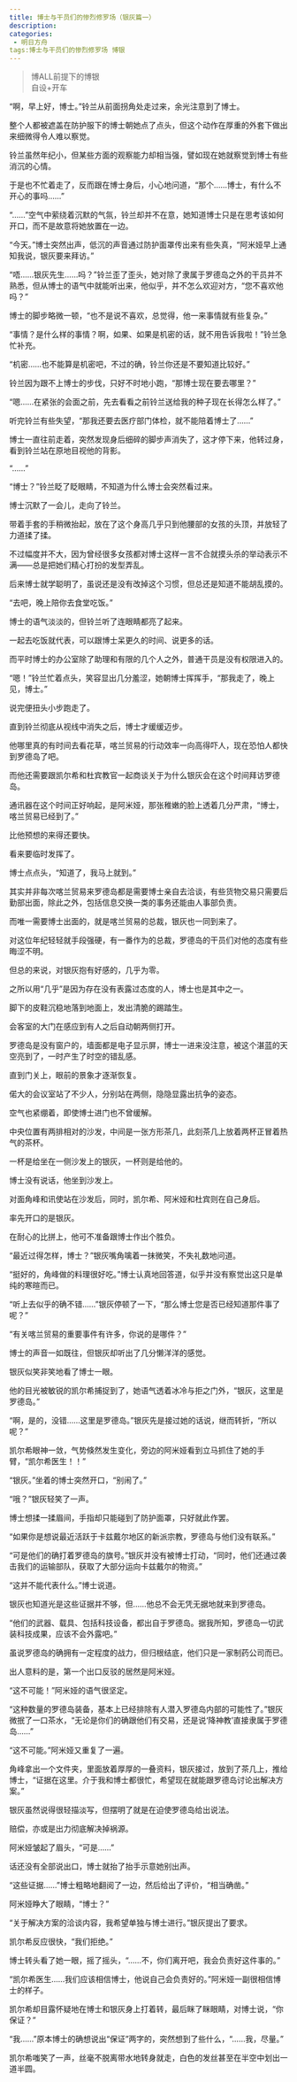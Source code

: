```yaml
---
title: 博士与干员们的惨烈修罗场（银灰篇一）
description: 
categories:
 - 明日方舟
tags:博士与干员们的惨烈修罗场 博银
---
```


> 博ALL前提下的博银  
自设+开车  

“啊，早上好，博士。”铃兰从前面拐角处走过来，余光注意到了博士。

整个人都被遮盖在防护服下的博士朝她点了点头，但这个动作在厚重的外套下做出来细微得令人难以察觉。

铃兰虽然年纪小，但某些方面的观察能力却相当强，譬如现在她就察觉到博士有些消沉的心情。

于是也不忙着走了，反而跟在博士身后，小心地问道，“那个……博士，有什么不开心的事吗……”

“……”空气中萦绕着沉默的气氛，铃兰却并不在意，她知道博士只是在思考该如何开口，而不是故意将她放置在一边。

“今天。”博士突然出声，低沉的声音通过防护面罩传出来有些失真，“阿米娅早上通知我说，银灰要来拜访。”

“唔……银灰先生……吗？”铃兰歪了歪头，她对除了隶属于罗德岛之外的干员并不熟悉，但从博士的语气中就能听出来，他似乎，并不怎么欢迎对方，“您不喜欢他吗？”

博士的脚步略微一顿，“也不是说不喜欢，总觉得，他一来事情就有些复杂。”

“事情？是什么样的事情？啊，如果、如果是机密的话，就不用告诉我啦！”铃兰急忙补充。

“机密……也不能算是机密吧，不过的确，铃兰你还是不要知道比较好。”

铃兰因为跟不上博士的步伐，只好不时地小跑，“那博士现在要去哪里？”

“嗯……在紧张的会面之前，先去看看之前铃兰送给我的种子现在长得怎么样了。”

听完铃兰有些失望，“那我还要去医疗部门体检，就不能陪着博士了……”

博士一直往前走着，突然发现身后细碎的脚步声消失了，这才停下来，他转过身，看到铃兰站在原地目视他的背影。

“……”

“博士？”铃兰眨了眨眼睛，不知道为什么博士会突然看过来。

博士沉默了一会儿，走向了铃兰。

带着手套的手稍微抬起，放在了这个身高几乎只到他腰部的女孩的头顶，并放轻了力道揉了揉。

不过幅度并不大，因为曾经很多女孩都对博士这样一言不合就摸头杀的举动表示不满——总是把她们精心打扮的发型弄乱。

后来博士就学聪明了，虽说还是没有改掉这个习惯，但总还是知道不能胡乱摸的。

“去吧，晚上陪你去食堂吃饭。”

博士的语气淡淡的，但铃兰听了连眼睛都亮了起来。

一起去吃饭就代表，可以跟博士呆更久的时间、说更多的话。

而平时博士的办公室除了助理和有限的几个人之外，普通干员是没有权限进入的。

“嗯！”铃兰忙着点头，笑容显出几分羞涩，她朝博士挥挥手，“那我走了，晚上见，博士。”

说完便扭头小步跑走了。

直到铃兰彻底从视线中消失之后，博士才缓缓迈步。

他哪里真的有时间去看花草，喀兰贸易的行动效率一向高得吓人，现在恐怕人都快到罗德岛了吧。

而他还需要跟凯尔希和杜宾教官一起商谈关于为什么银灰会在这个时间拜访罗德岛。

通讯器在这个时间正好响起，是阿米娅，那张稚嫩的脸上透着几分严肃，“博士，喀兰贸易已经到了。”

比他预想的来得还要快。

看来要临时发挥了。

博士点点头，“知道了，我马上就到。”

其实并非每次喀兰贸易来罗德岛都是需要博士亲自去洽谈，有些货物交易只需要后勤部出面，除此之外，包括信息交换一类的事务还能由人事部负责。

而唯一需要博士出面的，就是喀兰贸易的总裁，银灰也一同到来了。

对这位年纪轻轻就手段强硬，有一番作为的总裁，罗德岛的干员们对他的态度有些晦涩不明。

但总的来说，对银灰抱有好感的，几乎为零。

之所以用“几乎”是因为存在没有表露过态度的人，博士也是其中之一。

脚下的皮鞋沉稳地落到地面上，发出清脆的踢踏生。

会客室的大门在感应到有人之后自动朝两侧打开。

罗德岛是没有窗户的，墙面都是电子显示屏，博士一进来没注意，被这个湛蓝的天空亮到了，一时产生了时空的错乱感。

直到门关上，眼前的景象才逐渐恢复。

偌大的会议室站了不少人，分别站在两侧，隐隐显露出抗争的姿态。

空气也紧绷着，即使博士进门也不曾缓解。

中央位置有两排相对的沙发，中间是一张方形茶几，此刻茶几上放着两杯正冒着热气的茶杯。

一杯是给坐在一侧沙发上的银灰，一杯则是给他的。

博士没有说话，他坐到沙发上。

对面角峰和讯使站在沙发后，同时，凯尔希、阿米娅和杜宾则在自己身后。

率先开口的是银灰。

在耐心的比拼上，他可不准备跟博士作出个胜负。

“最近过得怎样，博士？”银灰嘴角噙着一抹微笑，不失礼数地问道。

“挺好的，角峰做的料理很好吃。”博士认真地回答道，似乎并没有察觉出这只是单纯的寒暄而已。

“听上去似乎的确不错……”银灰停顿了一下，“那么博士您是否已经知道那件事了呢？”

“有关喀兰贸易的重要事件有许多，你说的是哪件？”

博士的声音一如既往，但银灰却听出了几分懒洋洋的感觉。

银灰似笑非笑地看了博士一眼。

他的目光被敏锐的凯尔希捕捉到了，她语气透着冰冷与拒之门外，“银灰，这里是罗德岛。”

“啊，是的，没错……这里是罗德岛。”银灰先是接过她的话说，继而转折，“所以呢？”

凯尔希眼神一敛，气势倏然发生变化，旁边的阿米娅看到立马抓住了她的手臂，“凯尔希医生！！”

“银灰。”坐着的博士突然开口，“别闹了。”

“哦？”银灰轻笑了一声。

博士想揉一揉眉间，手指却只能碰到了防护面罩，只好就此作罢。

“如果你是想说最近活跃于卡兹戴尔地区的新派宗教，罗德岛与他们没有联系。”

“可是他们的确打着罗德岛的旗号。”银灰并没有被博士打动，“同时，他们还通过袭击我们的运输部队，获取了大部分运向卡兹戴尔的物资。”

“这并不能代表什么。”博士说道。

银灰也知道光是这些证据并不够，但……他总不会无凭无据地就来到罗德岛。

“他们的武器、载具、包括科技设备，都出自于罗德岛。据我所知，罗德岛一切武装科技成果，应该不会外露吧。”

虽说罗德岛的确拥有一定程度的战力，但归根结底，他们只是一家制药公司而已。

出人意料的是，第一个出口反驳的居然是阿米娅。

“这不可能！”阿米娅的语气很坚定。

“这种数量的罗德岛装备，基本上已经排除有人潜入罗德岛内部的可能性了。”银灰微抿了一口茶水，“无论是你们的确跟他们有交易，还是说‘降神教’直接隶属于罗德岛……”

“这不可能。”阿米娅又重复了一遍。

角峰拿出一个文件夹，里面放着厚厚的一叠资料，银灰接过，放到了茶几上，推给博士，“证据在这里。介于我和博士都很忙，希望现在就能跟罗德岛讨论出解决方案。”

银灰虽然说得很轻描淡写，但摆明了就是在迫使罗德岛给出说法。

赔偿，亦或是出力彻底解决掉祸源。

阿米娅皱起了眉头，“可是……”

话还没有全部说出口，博士就抬了抬手示意她别出声。

“这些证据……”博士粗略地翻阅了一边，然后给出了评价，“相当确凿。”

阿米娅睁大了眼睛，“博士？”

“关于解决方案的洽谈内容，我希望单独与博士进行。”银灰提出了要求。

凯尔希反应很快，“我们拒绝。”

博士转头看了她一眼，摇了摇头，“……不，你们离开吧，我会负责好这件事的。”

“凯尔希医生……我们应该相信博士，他说自己会负责好的。”阿米娅一副很相信博士的样子。

凯尔希却目露怀疑地在博士和银灰身上打着转，最后眯了眯眼睛，对博士说，“你保证？”

“我……”原本博士的确想说出“保证”两字的，突然想到了些什么，“……我，尽量。”

凯尔希嗤笑了一声，丝毫不脱离带水地转身就走，白色的发丝甚至在半空中划出一道半圆。

　　
　　
　　